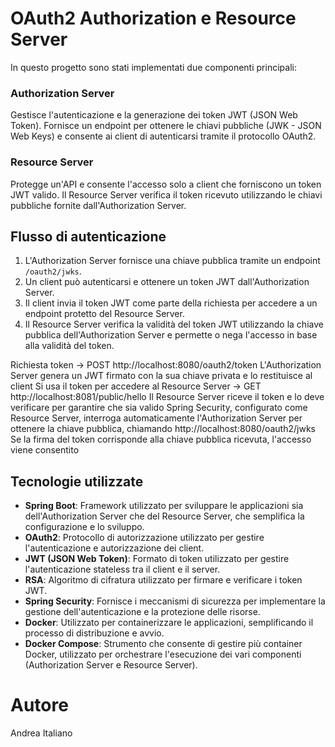 # OAuth2 Authorization e Resource Server

In questo progetto sono stati implementati due componenti principali:

### Authorization Server
Gestisce l'autenticazione e la generazione dei token JWT (JSON Web Token). Fornisce un endpoint per ottenere le chiavi pubbliche (JWK - JSON Web Keys) e consente ai client di autenticarsi tramite il protocollo OAuth2.

### Resource Server
Protegge un'API e consente l'accesso solo a client che forniscono un token JWT valido. Il Resource Server verifica il token ricevuto utilizzando le chiavi pubbliche fornite dall'Authorization Server.

## Flusso di autenticazione

1. L'Authorization Server fornisce una chiave pubblica tramite un endpoint `/oauth2/jwks`.
2. Un client può autenticarsi e ottenere un token JWT dall'Authorization Server.
3. Il client invia il token JWT come parte della richiesta per accedere a un endpoint protetto del Resource Server.
4. Il Resource Server verifica la validità del token JWT utilizzando la chiave pubblica dell'Authorization Server e permette o nega l'accesso in base alla validità del token.

Richiesta token → POST http://localhost:8080/oauth2/token
L'Authorization Server genera un JWT firmato con la sua chiave privata e lo restituisce al client
Si usa il token per accedere al Resource Server → GET http://localhost:8081/public/hello
Il Resource Server riceve il token e lo deve verificare per garantire che sia valido
Spring Security, configurato come Resource Server, interroga automaticamente l'Authorization Server per ottenere la chiave pubblica, chiamando http://localhost:8080/oauth2/jwks
Se la firma del token corrisponde alla chiave pubblica ricevuta, l'accesso viene consentito 

## Tecnologie utilizzate

- **Spring Boot**: Framework utilizzato per sviluppare le applicazioni sia dell'Authorization Server che del Resource Server, che semplifica la configurazione e lo sviluppo.
- **OAuth2**: Protocollo di autorizzazione utilizzato per gestire l'autenticazione e autorizzazione dei client.
- **JWT (JSON Web Token)**: Formato di token utilizzato per gestire l'autenticazione stateless tra il client e il server.
- **RSA**: Algoritmo di cifratura utilizzato per firmare e verificare i token JWT.
- **Spring Security**: Fornisce i meccanismi di sicurezza per implementare la gestione dell'autenticazione e la protezione delle risorse.
- **Docker**: Utilizzato per containerizzare le applicazioni, semplificando il processo di distribuzione e avvio.
- **Docker Compose**: Strumento che consente di gestire più container Docker, utilizzato per orchestrare l'esecuzione dei vari componenti (Authorization Server e Resource Server).

# Autore

Andrea Italiano
